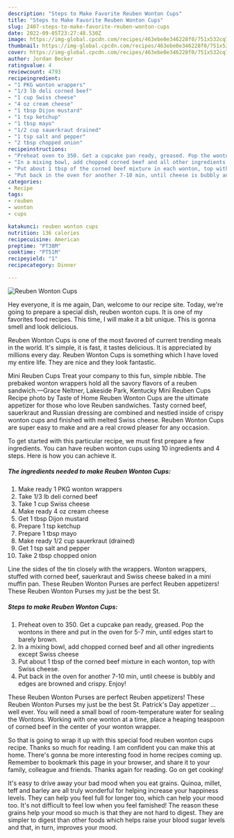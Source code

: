 ```yaml
---
description: "Steps to Make Favorite Reuben Wonton Cups"
title: "Steps to Make Favorite Reuben Wonton Cups"
slug: 2407-steps-to-make-favorite-reuben-wonton-cups
date: 2022-09-05T23:27:48.530Z
image: https://img-global.cpcdn.com/recipes/463ebe0e346228f0/751x532cq70/reuben-wonton-cups-recipe-main-photo.jpg
thumbnail: https://img-global.cpcdn.com/recipes/463ebe0e346228f0/751x532cq70/reuben-wonton-cups-recipe-main-photo.jpg
cover: https://img-global.cpcdn.com/recipes/463ebe0e346228f0/751x532cq70/reuben-wonton-cups-recipe-main-photo.jpg
author: Jordan Becker
ratingvalue: 4
reviewcount: 4793
recipeingredient:
- "1 PKG wonton wrappers"
- "1/3 lb deli corned beef"
- "1 cup Swiss cheese"
- "4 oz cream cheese"
- "1 tbsp Dijon mustard"
- "1 tsp ketchup"
- "1 tbsp mayo"
- "1/2 cup sauerkraut drained"
- "1 tsp salt and pepper"
- "2 tbsp chopped onion"
recipeinstructions:
- "Preheat oven to 350. Get a cupcake pan ready, greased. Pop the wontons in there and put in the oven for 5-7 min, until edges start to barely brown."
- "In a mixing bowl, add chopped corned beef and all other ingredients except Swiss cheese"
- "Put about 1 tbsp of the corned beef mixture in each wonton, top with Swiss cheese."
- "Put back in the oven for another 7-10 min, until cheese is bubbly and edges are browned and crispy. Enjoy!"
categories:
- Recipe
tags:
- reuben
- wonton
- cups

katakunci: reuben wonton cups 
nutrition: 136 calories
recipecuisine: American
preptime: "PT38M"
cooktime: "PT51M"
recipeyield: "1"
recipecategory: Dinner

---
```



![Reuben Wonton Cups](https://img-global.cpcdn.com/recipes/463ebe0e346228f0/751x532cq70/reuben-wonton-cups-recipe-main-photo.jpg)

Hey everyone, it is me again, Dan, welcome to our recipe site. Today, we're going to prepare a special dish, reuben wonton cups. It is one of my favorites food recipes. This time, I will make it a bit unique. This is gonna smell and look delicious.

Reuben Wonton Cups is one of the most favored of current trending meals in the world. It's simple, it is fast, it tastes delicious. It is appreciated by millions every day. Reuben Wonton Cups is something which I have loved my entire life. They are nice and they look fantastic.

Mini Reuben Cups Treat your company to this fun, simple nibble. The prebaked wonton wrappers hold all the savory flavors of a reuben sandwich.—Grace Neltner, Lakeside Park, Kentucky Mini Reuben Cups Recipe photo by Taste of Home Reuben Wonton Cups are the ultimate appetizer for those who love Reuben sandwiches. Tasty corned beef, sauerkraut and Russian dressing are combined and nestled inside of crispy wonton cups and finished with melted Swiss cheese. Reuben Wonton Cups are super easy to make and are a real crowd pleaser for any occasion.


To get started with this particular recipe, we must first prepare a few ingredients. You can have reuben wonton cups using 10 ingredients and 4 steps. Here is how you can achieve it.

<!--inarticleads1-->

##### The ingredients needed to make Reuben Wonton Cups:

1. Make ready 1 PKG wonton wrappers
1. Take 1/3 lb deli corned beef
1. Take 1 cup Swiss cheese
1. Make ready 4 oz cream cheese
1. Get 1 tbsp Dijon mustard
1. Prepare 1 tsp ketchup
1. Prepare 1 tbsp mayo
1. Make ready 1/2 cup sauerkraut (drained)
1. Get 1 tsp salt and pepper
1. Take 2 tbsp chopped onion


Line the sides of the tin closely with the wrappers. Wonton wrappers, stuffed with corned beef, sauerkraut and Swiss cheese baked in a mini muffin pan. These Reuben Wonton Purses are perfect Reuben appetizers! These Reuben Wonton Purses my just be the best St. 

<!--inarticleads2-->

##### Steps to make Reuben Wonton Cups:

1. Preheat oven to 350. Get a cupcake pan ready, greased. Pop the wontons in there and put in the oven for 5-7 min, until edges start to barely brown.
1. In a mixing bowl, add chopped corned beef and all other ingredients except Swiss cheese
1. Put about 1 tbsp of the corned beef mixture in each wonton, top with Swiss cheese.
1. Put back in the oven for another 7-10 min, until cheese is bubbly and edges are browned and crispy. Enjoy!


These Reuben Wonton Purses are perfect Reuben appetizers! These Reuben Wonton Purses my just be the best St. Patrick&#39;s Day appetizer … well ever. You will need a small bowl of room-temperature water for sealing the Wontons. Working with one wonton at a time, place a heaping teaspoon of corned beef in the center of your wonton wrapper. 

So that is going to wrap it up with this special food reuben wonton cups recipe. Thanks so much for reading. I am confident you can make this at home. There's gonna be more interesting food in home recipes coming up. Remember to bookmark this page in your browser, and share it to your family, colleague and friends. Thanks again for reading. Go on get cooking!

It's easy to drive away your bad mood when you eat grains. Quinoa, millet, teff and barley are all truly wonderful for helping increase your happiness levels. They can help you feel full for longer too, which can help your mood too. It's not difficult to feel low when you feel famished! The reason these grains help your mood so much is that they are not hard to digest. They are simpler to digest than other foods which helps raise your blood sugar levels and that, in turn, improves your mood.
